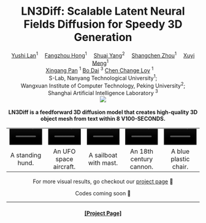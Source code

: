 <div align="center">

<h1>
LN3Diff: Scalable Latent Neural Fields Diffusion for Speedy 3D Generation
</h1>

<div>
    <a href='https://github.com/NIRVANALAN' target='_blank'>Yushi Lan</a><sup>1</sup>&emsp;
    <a href='https://hongfz16.github.io' target='_blank'>Fangzhou Hong</a><sup>1</sup>&emsp;
    <a href='https://williamyang1991.github.io/' target='_blank'>Shuai Yang</a><sup>2</sup>&emsp;
    <a href='https://shangchenzhou.com/' target='_blank'>Shangchen Zhou</a><sup>1</sup>&emsp;
    <a href='https://sg.linkedin.com/in/xuyi-meng-673779208' target='_blank'>Xuyi Meng</a><sup>1</sup>&emsp;
    <br>
    <a href='https://xingangpan.github.io/' target='_blank'>Xingang Pan</a>
    <sup>1</sup>
    <a href='https://daibo.info/' target='_blank'>Bo Dai</a>
    <sup>3</sup>
    <a href='https://www.mmlab-ntu.com/person/ccloy/' target='_blank'>Chen Change Loy</a>
    <sup>1</sup> &emsp;
</div>
<div>
    S-Lab, Nanyang Technological University<sup>1</sup>;
    <!-- &emsp; -->
    <br>
    Wangxuan Institute of Computer Technology, Peking University<sup>2</sup>;
    <br>
    <!-- &emsp; -->
    Shanghai Artificial Intelligence Laboratory <sup>3</sup>
    <!-- <br>
     <sup>*</sup>corresponding author -->
</div>

<div>
<!-- <a target="_blank" href="https://colab.research.google.com/github/nirvanalan/E3DGE/blob/main/notebook/CVPR23_E3DGE_Demo.ipynb">
  <img src="https://colab.research.google.com/assets/colab-badge.svg" alt="Open In Colab"/>
</a> -->
<a href="https://hits.seeyoufarm.com"><img src="
https://hits.seeyoufarm.com/api/count/incr/badge.svg?url=https%3A%2F%2Fgithub.com%2FNIRVANALAN%2FLN3Diff&count_bg=%2379C83D&title_bg=%23555555&icon=&icon_color=%23E7E7E7&title=hits&edge_flat=false
"/></a>
</div>
<br>
<!-- <h4> -->
<strong>
LN3Diff is a feedforward 3D diffusion model that creates high-quality 3D object mesh from text within 8 V100-SECONDS.
</strong>
<!-- </h4> -->

<table>
<tr></tr>
<tr>
    <td>
        <video width="100%" controls loop autoplay muted>
        <source src="assets/t23d/standing-hund.mp4" type="video/mp4">
        Your browser does not support the video tag.
        </video> 
    </td>
    <td>
        <video width="100%" controls loop autoplay muted>
        <source src="assets/t23d/ufo.mp4" type="video/mp4">
        Your browser does not support the video tag.
        </video> 
    </td>
    <td>
        <video width="100%" controls loop autoplay muted>
        <source src="assets/t23d/mast.mp4" type="video/mp4">
        Your browser does not support the video tag.
        </video> 
    </td>
    <td>
        <video width="100%" controls loop autoplay muted>
        <source src="assets/t23d/cannon.mp4" type="video/mp4">
        Your browser does not support the video tag.
        </video> 
    </td>
    <td>
        <video width="100%" controls loop autoplay muted>
        <source src="assets/t23d/blue-plastic-chair.mp4" type="video/mp4">
        Your browser does not support the video tag.
        </video> 
    </td>
</tr>


<tr>
    <td align='center' width='20%'>A standing hund.</td>
    <td align='center' width='20%'>An UFO space aircraft.</td>
    <td align='center' width='20%'>A sailboat with mast.</td>
    <td align='center' width='20%'>An 18th century cannon.</td>
    <td align='center' width='20%'>A blue plastic chair.</td>
</tr>
<tr></tr>
</table>

<!-- <br> -->

For more visual results, go checkout our <a href="https://nirvanalan.github.io/projects/ln3diff/" target="_blank">project page</a> :page_with_curl:

<!-- <strike> -->
Codes coming soon :facepunch:
<!-- </strike> -->

<!-- This repository contains the official implementation of _E3DGE: 
Self-supervised Geometry-Aware Encoder for Style-based 3d GAN Inversion. -->

---

<h4 align="center">
  <a href="https://nirvanalan.github.io/projects/E3DGE/index.html" target='_blank'>[Project Page]</a> 
  <!-- • -->
  <!-- <a href="https://arxiv.org/abs/2212.07409" target='_blank'>[arXiv]</a> 
  • -->
  <!-- <a href="https://drive.google.com/file/d/1yDkJfJOLeVlON7ZdRSnR34Ra_ikTVI0A/preview" target='_blank'>[Demo Video]</a> • -->
  <!-- <a href="https://colab.research.google.com/github/nirvanalan/E3DGE/blob/main/notebook/CVPR23_E3DGE_Demo.ipynb" target='_blank'>[Colab Demo]</a>  -->
</h4>
</div>

<!-- ## :mega: Updates

[06/2023] Inference and training codes on FFHQ with StyleSDF base model are released, including colab demo.

[03/2023] E3DGE is accepted to CVPR 2023 :partying_face:! 
 -->
